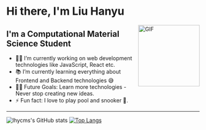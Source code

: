 # Hi there, I'm Liu Hanyu

<img align="right" alt="GIF" height="160px" src="[https://media.giphy.com/media/du3J3cXyzhj75IOgvA/giphy.gif](https://s1.aigei.com/prevfiles/838a9dcd25a1400bb9b057df21fd1cd9.gif?e=1735488000&token=P7S2Xpzfz11vAkASLTkfHN7Fw-oOZBecqeJaxypL:qLfnACzaHEGYE2qVJm6DoPtYvC4=)" />

## I'm a Computational Material Science Student

- 👨‍💻 I’m currently working on web development technologies like JavaScript, React etc.
- 📚 I’m currently learning everything about Frontend and Backend technologies 😅
- 💪🏼 Future Goals: Learn more technologies - Never stop creating new ideas.
- ⚡ Fun fact: I love to play pool and snooker 🎱.

---

![lhycms's GitHub stats](https://github-readme-stats.vercel.app/api?username=lhycms&show_icons=true&theme=merko&count_private=true&hide=stars)
[![Top Langs](https://github-readme-stats.vercel.app/api/top-langs/?username=lhycms&layout=compact&hide=Jupyter%20Notebook&theme=radical)](https://github.com/anuraghazra/github-readme-stats)
